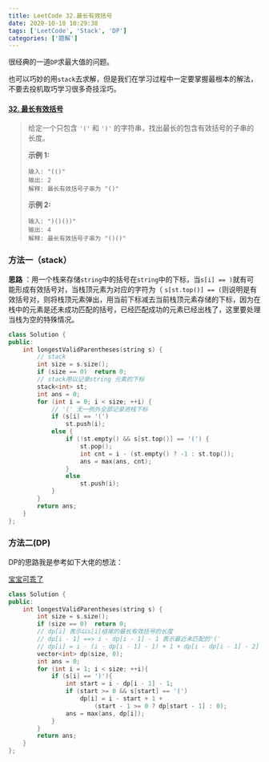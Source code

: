 ```yaml
---
title: LeetCode 32.最长有效括号
date: 2020-10-10 10:29:38
tags: ['LeetCode', 'Stack', 'DP']
categories: ['题解']
---
```


很经典的一道`DP`求最大值的问题。

也可以巧妙的用`stack`去求解，但是我们在学习过程中一定要掌握最根本的解法，不要去投机取巧学习很多奇技淫巧。

<!--more-->

#### [32. 最长有效括号](https://leetcode-cn.com/problems/longest-valid-parentheses/)

> 给定一个只包含 `'('` 和 `')'` 的字符串，找出最长的包含有效括号的子串的长度。
>
> **示例 1:**
>
> ```
> 输入: "(()"
> 输出: 2
> 解释: 最长有效括号子串为 "()"
> ```
>
> **示例 2:**
>
> ```
> 输入: ")()())"
> 输出: 4
> 解释: 最长有效括号子串为 "()()"
> ```

### 方法一（stack）
**思路** ：用一个栈来存储`string`中的括号在`string`中的下标，当`s[i] == )`就有可能形成有效括号对，当栈顶元素为对应的字符为（  `s[st.top()] == (`则说明是有效括号对，则将栈顶元素弹出，用当前下标减去当前栈顶元素存储的下标，因为在栈中的元素是还未成功匹配的括号，已经匹配成功的元素已经出栈了，这里要处理当栈为空的特殊情况。
```C++
class Solution {
public:
    int longestValidParentheses(string s) {
    	// stack
        int size = s.size();
        if (size == 0)  return 0;
        // stack用以记录string 元素的下标
        stack<int> st;
        int ans = 0;
        for (int i = 0; i < size; ++i) {
            // '(' 无一例外全部记录进栈下标
            if (s[i] == '(')
                st.push(i);
            else {
                if (!st.empty() && s[st.top()] == '(') {
                    st.pop();
                    int cnt = i - (st.empty() ? -1 : st.top());
                    ans = max(ans, cnt);
                }
                else
                    st.push(i);
            }
        }
        return ans;
    }
};

```
### 方法二(DP)

DP的思路我是参考如下大佬的想法：

[宝宝可乖了](https://leetcode-cn.com/problems/longest-valid-parentheses/solution/zui-chang-you-xiao-gua-hao-xu-lie-by-bao-bao-ke-gu/)

```C++
class Solution {
public:
    int longestValidParentheses(string s) {
        int size = s.size();
        if (size == 0)  return 0;
        // dp[i] 表示以s[i]结尾的最长有效括号的长度
        // dp[i - 1] ==> i - dp[i - 1] - 1 表示最近未匹配的'('
        // dp[i] = i - (i - dp[i - 1] - 1) + 1 + dp[i - dp[i - 1] - 2]
        vector<int> dp(size, 0);
        int ans = 0;
        for (int i = 1; i < size; ++i){
            if (s[i] == ')'){
                int start = i - dp[i - 1] - 1;
                if (start >= 0 && s[start] == '(')
                    dp[i] = i - start + 1 + 
                        (start - 1 >= 0 ? dp[start - 1] : 0);           
                ans = max(ans, dp[i]);
            }
        }
        return ans;
    }
};
```